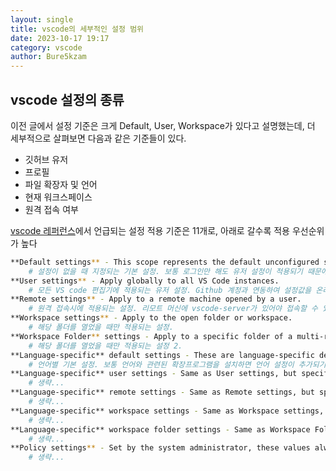 ```yaml
---
layout: single
title: vscode의 세부적인 설정 범위 
date: 2023-10-17 19:17
category: vscode
author: Bure5kzam
---
```


## vscode 설정의 종류

이전 글에서 설정 기준은 크게 Default, User, Workspace가 있다고 설명했는데, 더 세부적으로 살펴보면 다음과 같은 기준들이 있다.

- 깃허브 유저
- 프로필
- 파일 확장자 및 언어
- 현재 워크스페이스
- 원격 접속 여부

[vscode 레퍼런스](https://code.visualstudio.com/docs/getstarted/settings#_language-specific-editor-settings)에서 언급되는 설정 적용 기준은 11개로, 아래로 갈수록 적용 우선순위가 높다

```bash
**Default settings** - This scope represents the default unconfigured setting values.
    # 설정이 없을 때 지정되는 기본 설정. 보통 로그인만 해도 유저 설정이 적용되기 때문에 오프라인 환경에서나 적용된다.
**User settings** - Apply globally to all VS Code instances.
    # 모든 VS code 편집기에 적용되는 유저 설정. Github 계정과 연동하여 설정값을 온라인에서 가져 올수도 있다.
**Remote settings** - Apply to a remote machine opened by a user.
    # 원격 접속시에 적용되는 설정. 리모트 머신에 vscode-server가 있어야 접속할 수 있다.
**Workspace settings** - Apply to the open folder or workspace.
    # 해당 폴더를 열었을 때만 적용되는 설정.
**Workspace Folder** settings - Apply to a specific folder of a multi-root workspace.
    # 해당 폴더를 열었을 때만 적용되는 설정 2.
**Language-specific** default settings - These are language-specific default values that can be contributed by extensions.
    # 언어별 기본 설정. 보통 언어와 관련된 확장프로그램을 설치하면 언어 설정이 추가되기 때문에 잘 사용되지 않는다.
**Language-specific** user settings - Same as User settings, but specific to a language.
    # 생략...
**Language-specific** remote settings - Same as Remote settings, but specific to a language.
    # 생략...
**Language-specific** workspace settings - Same as Workspace settings, but specific to a language.
    # 생략...
**Language-specific** workspace folder settings - Same as Workspace Folder settings, but specific to a language.
    # 생략...
**Policy settings** - Set by the system administrator, these values always override other setting values.
    # 생략...
```

